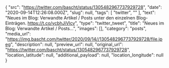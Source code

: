 {
  "src": "https://twitter.com/bascht/status/1305482967737929728",
  "date": "2020-09-14T12:26:08.000Z",
  "slug": null,
  "tags": [
    "twitter",
    ""
  ],
  "text": "Neues im Blog: Verwandte Artikel / Posts unter den einzelnen Blog-Einträgen. https://t.co/ycbhJiVlcv",
  "type": "twitter_tweet",
  "title": "Neues im Blog: Verwandte Artikel / Posts…",
  "images": [],
  "category": "posts",
  "media_url": "https://img.bascht.com/twitter/2020/09/14//1305482967737929728/file.jpeg",
  "description": null,
  "preview_url": null,
  "original_url": "https://twitter.com/bascht/status/1305482967737929728",
  "location_latitude": null,
  "additional_payload": null,
  "location_longitude": null
}